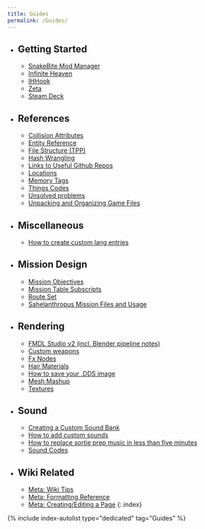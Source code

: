 ```yaml
---
title: Guides
permalink: /Guides/
---
```


- ## Getting Started
    + [SnakeBite Mod Manager](/SnakeBite_Mod_Manager)
    + [Infinite Heaven](/Infinite_Heaven)
    + [IHHook](/IHHook)
    + [Zeta](/Zeta)
    + [Steam Deck](/Steam_Deck)
- ## References
    + [Collision Attributes](/Collision_Attributes)
    + [Entity Reference](/Entity_Reference)
    + [File Structure (TPP)](/File_Structure_(TPP))
    + [Hash Wrangling](/Hash_Wrangling)
    + [Links to Useful Github Repos](/Links_to_Useful_Github_Repos)
    + [Locations](/Locations)
    + [Memory Tags](/Memory_Tags)
    + [Things Codes](/Things_Codes)
    + [Unsolved problems](/Unsolved_problems)
    + [Unpacking and Organizing Game Files](/Unpacking_and_Organizing_Game_Files)
- ## Miscellaneous
    + [How to create custom lang entries](/How_to_create_custom_lang_entries)
- ## Mission Design
    + [Mission Objectives](/Mission_Objectives)
    + [Mission Table Subscripts](/Mission_Table_Subscripts)
    + [Route Set](/Route_Set)
    + [Sahelanthropus Mission Files and Usage](/Sahelanthropus_Mission_Files_and_Usage)
- ## Rendering
    + [FMDL Studio v2 (incl. Blender pipeline notes)](/FMDL_Studio_V2)
    + [Custom weapons](/Custom_weapons)
    + [Fx Nodes](/Fx_Nodes)
    + [Hair Materials](/Hair_Materials)
    + [How to save your .DDS image](/How_to_save_your_.DDS_image)
    + [Mesh Mashup](/Mesh_Mashup)
    + [Textures](/Textures)
- ## Sound
    + [Creating a Custom Sound Bank](/Creating_a_Custom_Sound_Bank)
    + [How to add custom sounds](/How_to_add_custom_sounds)
    + [How to replace sortie prep music in less than five minutes](/How_to_replace_sortie_prep_music_in_less_than_five_minutes)
    + [Sound Codes](/Sound_Codes)
- ## Wiki Related
    + [Meta: Wiki Tips](/Meta-Wiki_Tips)
    + [Meta: Formatting Reference](/Meta-Formatting_Reference)
    + [Meta: Creating/Editing a Page](/Meta-Creating_Editing_a_Page)
{:.index}

{% include index-autolist type="dedicated" tag="Guides" %}
